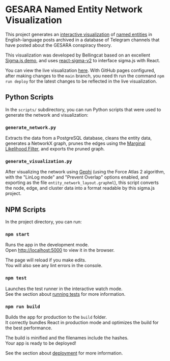 # GESARA Named Entity Network Visualization

This project generates an [interactive visualization](https://bellingcat.github.io/gesara-entity-viz/) of [named entities](https://spacy.io/usage/linguistic-features#named-entities) in English-language posts archived in a database of Telegram channels that have posted about the GESARA conspiracy theory.

This visualization was developed by Bellingcat based on an excellent [Sigma.js demo](https://github.com/jacomyal/sigma.js/tree/main/demo), and uses [react-sigma-v2](https://github.com/sim51/react-sigma-v2) to interface sigma.js with React.

You can view the live visualization [here](https://bellingcat.github.io/gesara-entity-viz/). With GitHub pages configured, after making changes to the `main` branch, you need th run the command `npm run deploy` for the latest changes to be reflected in the live visualization.

## Python Scripts

In the `scripts/` subdirectory, you can run Python scripts that were used to generate the network and visualization:

### `generate_network.py`

Extracts the data from a PostgreSQL database, cleans the entity data, generates a NetworkX graph, prunes the edges using the [Marginal Likelihood Filter](https://github.com/naviddianati/GraphPruning), and exports the pruned graph.

### `generate_visualization.py`

After visualizing the network using [Gephi](https://gephi.org/) (using the Force Atlas 2 algorithm, with the "LinLog mode" and "Prevent Overlap" options enabled, and exporting as the file `entity_network_layout.graphml`), this script converts the node, edge, and cluster data into a format readable by this sigma.js project.

## NPM Scripts

In the project directory, you can run:

### `npm start`

Runs the app in the development mode.\
Open [http://localhost:5000](http://localhost:5000) to view it in the browser.

The page will reload if you make edits.\
You will also see any lint errors in the console.

### `npm test`

Launches the test runner in the interactive watch mode.\
See the section about [running tests](https://facebook.github.io/create-react-app/docs/running-tests) for more information.

### `npm run build`

Builds the app for production to the `build` folder.\
It correctly bundles React in production mode and optimizes the build for the best performance.

The build is minified and the filenames include the hashes.\
Your app is ready to be deployed!

See the section about [deployment](https://facebook.github.io/create-react-app/docs/deployment) for more information.
